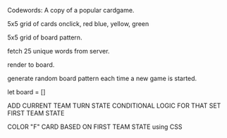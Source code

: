 Codewords: A copy of a popular cardgame.

5x5 grid of cards
onclick, red blue, yellow, green

5x5 grid of board pattern.

fetch 25 unique words from server.

render to board.

generate random board pattern each time a new game is started.

let board = []


ADD CURRENT TEAM TURN STATE
 CONDITIONAL LOGIC FOR THAT
 SET FIRST TEAM STATE

 COLOR "F" CARD BASED ON FIRST TEAM STATE using CSS

 